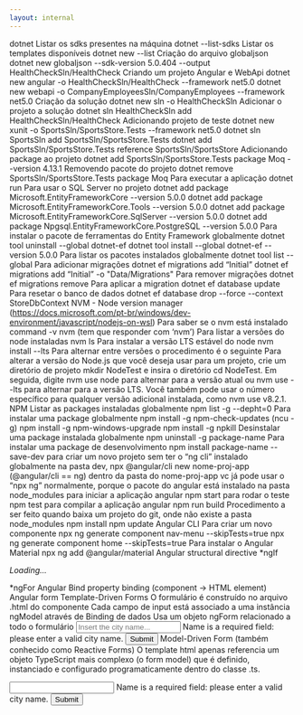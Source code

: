 ```yaml
---
layout: internal
---
```


dotnet
Listar os sdks presentes na máquina
dotnet --list-sdks
Listar os templates disponíveis
dotnet new --list
Criação do arquivo globaljson
dotnet new globaljson --sdk-version 5.0.404 --output HealthCheckSln/HealthCheck
Criando um projeto Angular e WebApi
dotnet new angular -o HealthCheckSln/HealthCheck --framework net5.0
dotnet new webapi -o CompanyEmployeesSln/CompanyEmployees --framework net5.0
Criação da solução
dotnet new sln -o HealthCheckSln
Adicionar o projeto a solução
dotnet sln HealthCheckSln add HealthCheckSln/HealthCheck
Adicionando projeto de teste
dotnet new xunit -o SportsSln/SportsStore.Tests --framework net5.0
dotnet sln SportsSln add SportsSln/SportsStore.Tests
dotnet add SportsSln/SportsStore.Tests reference SportsSln/SportsStore
Adicionando package ao projeto
dotnet add SportsSln/SportsStore.Tests package Moq --version 4.13.1
Removendo pacote do projeto
dotnet remove SportsSln/SportsStore.Tests package Moq
Para executar a aplicação
dotnet run
Para usar o SQL Server no projeto
dotnet add package Microsoft.EntityFrameworkCore --version 5.0.0
dotnet add package Microsoft.EntityFrameworkCore.Tools --version 5.0.0
dotnet add package Microsoft.EntityFrameworkCore.SqlServer --version 5.0.0
dotnet add package Npgsql.EntityFrameworkCore.PostgreSQL --version 5.0.0
Para instalar o pacote de ferramentas do Entity Framework globalmente
dotnet tool uninstall --global dotnet-ef
dotnet tool install --global dotnet-ef --version 5.0.0
Para listar os pacotes instalados globalmente
dotnet tool list --global
Para adicionar migrações
dotnet ef migrations add “Initial”
dotnet ef migrations add “Initial” -o "Data/Migrations"
Para remover migrações
dotnet ef migrations remove
Para aplicar a migration
dotnet ef database update
Para resetar o banco de dados
dotnet ef database drop --force --context StoreDbContext
NVM - Node version manager (<https://docs.microsoft.com/pt-br/windows/dev-environment/javascript/nodejs-on-wsl>)
Para saber se o nvm está instalado
command -v nvm   (tem que responder com ‘nvm’)
Para listar a versões do node instaladas
nvm ls
Para instalar a versão LTS estável do node
nvm install --lts
Para alternar entre versões o procedimento é o seguinte
Para alterar a versão do Node.js que você deseja usar para um projeto, crie um diretório de projeto mkdir NodeTest e insira o diretório cd NodeTest. Em seguida, digite nvm use node para alternar para a versão atual ou nvm use --lts para alternar para a versão LTS. Você também pode usar o número específico para qualquer versão adicional instalada, como nvm use v8.2.1.
NPM
Listar as packages instaladas globalmente
npm list -g --depht=0
Para instalar uma package globalmente
npm install -g npm-check-updates  (ncu -g)
npm install -g npm-windows-upgrade
npm install -g npkill
Desinstalar uma package instalada globalmente
npm uninstall -g package-name
Para instalar uma package de desenvolvimento
npm install package-name --save-dev
para criar um novo projeto sem ter o “ng cli” instalado globalmente
na pasta dev, npx @angular/cli new nome-proj-app   (@angular/cli == ng)
dentro da pasta do nome-proj-app vc já pode usar o “npx ng” normalmente, porque o pacote do angular está instalado na pasta node_modules
para iniciar a aplicação angular
npm start
para rodar o teste
npm test
para compilar a aplicação angular
npm run build
Procedimento a ser feito quando baixa um projeto do git, onde não existe a pasta node_modules
npm install
npm update
Angular CLI
Para criar um novo componente
npx ng generate component nav-menu --skipTests=true
npx ng generate component home --skipTests=true
Para instalar o Angular Material
npx ng add @angular/material
Angular structural directive
*ngIf
<p *ngIf="!cities"><em>Loading...</em></p>
*ngFor
<tr *ngFor="let city of cities">
Angular Bind
property binding (component → HTML element)
<table class='table table-striped' aria-labelledby="tableLabel" [hidden]="!cities">
Angular form
Template-Driven Forms
O formulário é construído no arquivo .html do componente
Cada campo de input está associado a uma instância ngModel através de Binding de dados
Usa um objeto ngForm relacionado a todo o formulário
<form novalidate autocomplete="off" #form="ngForm" (ngSubmit)="onSubmit(form)">
 <input type="text" name="name" value="" required placeholder="Insert the city name..."
 [(ngModel)]="city.Name" #title="ngModel"/>
 <span*ngIf="(name.touched || name.dirty) && name.errors?.required">
  Name is a required field: please enter a valid city name.
 </span>
 <button type="submit" name="btnSubmit" [disabled]="form.invalid">Submit</button>
</form>
Model-Driven Form (também conhecido como Reactive Forms)
O template html apenas referencia um objeto TypeScript mais complexo (o form model) que é definido, instanciado e configurado programaticamente dentro do classe .ts.
<form [formGroup]="form" (ngSubmit)="onSubmit()">
   <input formControlName="name" required />
     <span *ngIf="(form.get('name').touched || form.get('name').dirty) && form.get('name').errors?.required">
        Name is a required field: please enter a valid city name.
     </span>
 <button type="submit" name="btnSubmit" [disabled]="form.invalid">Submit</button>
</form>
